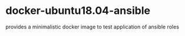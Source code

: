 # docker-ubuntu18.04-ansible

provides a minimalistic docker image to test application of ansible roles
